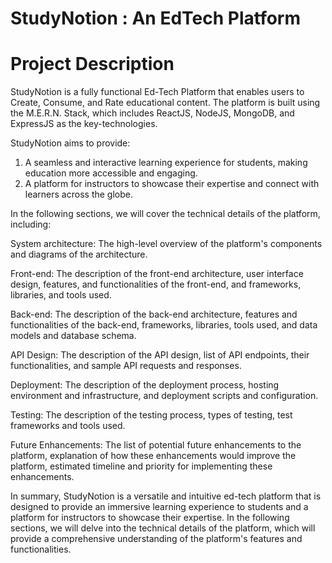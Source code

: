 # StudyNotion : An EdTech Platform

# Project Description

StudyNotion is a fully functional Ed-Tech Platform that enables users to Create, Consume, and Rate educational content. The platform is built using the M.E.R.N. Stack, which includes ReactJS, NodeJS, MongoDB, and ExpressJS as the key-technologies. 

StudyNotion aims to provide:

1) A seamless and interactive learning experience for students, making education more accessible and engaging.
2) A platform for instructors to showcase their expertise and connect with learners across the globe.


In the following sections, we will cover the technical details of the platform, including:

System architecture: The high-level overview of the platform's components and diagrams of the architecture.

Front-end: The description of the front-end architecture, user interface design, features, and functionalities of the front-end, and frameworks, libraries, and tools used.

Back-end: The description of the back-end architecture, features and functionalities of the back-end, frameworks, libraries, tools used, and data models and database schema.

API Design: The description of the API design, list of API endpoints, their functionalities, and sample API requests and responses.

Deployment: The description of the deployment process, hosting environment and infrastructure, and deployment scripts and configuration.

Testing: The description of the testing process, types of testing, test frameworks and tools used.

Future Enhancements: The list of potential future enhancements to the platform, explanation of how these enhancements would improve the platform, estimated timeline and priority for implementing these enhancements.


In summary, StudyNotion is a versatile and intuitive ed-tech platform that is designed to provide an immersive learning experience to students and a platform for instructors to showcase their expertise. In the following sections, we will delve into the technical details of the platform, which will provide a comprehensive understanding of the platform's features and functionalities.
